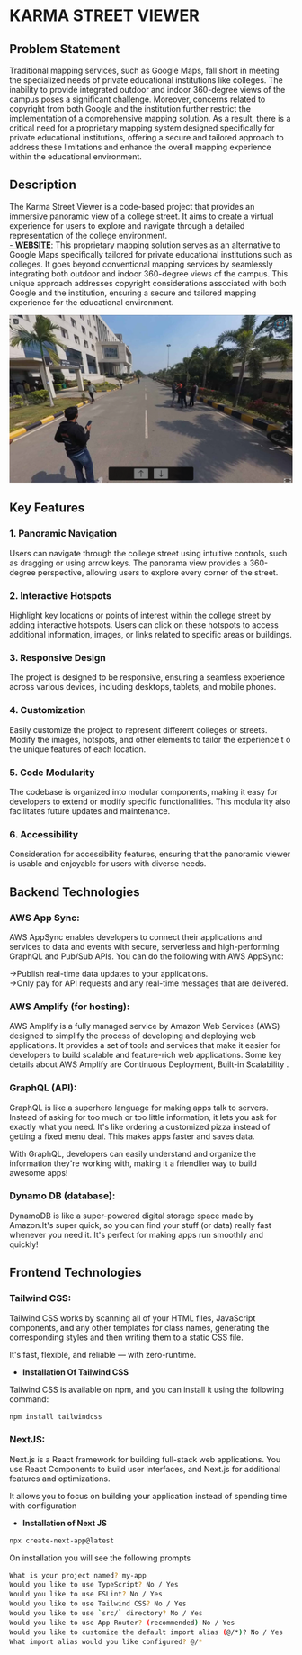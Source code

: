 # KARMA STREET VIEWER

## Problem Statement

Traditional mapping services, such as Google Maps, fall short in meeting the specialized needs of private educational institutions like colleges. The inability to provide integrated outdoor and indoor 360-degree views of the campus poses a significant challenge. Moreover, concerns related to copyright from both Google and the institution further restrict the implementation of a comprehensive mapping solution. As a result, there is a critical need for a proprietary mapping system designed specifically for private educational institutions, offering a secure and tailored approach to address these limitations and enhance the overall mapping experience within the educational environment.

## Description

The Karma Street Viewer is a code-based project that provides an immersive panoramic view of a college street. It aims to create a virtual experience for users to explore and navigate through a detailed representation of the college environment.  
[- **WEBSITE**:](https://karma-street-view.mellob.in/view/gitam-ent-area-1)
This proprietary mapping solution serves as an alternative to Google Maps specifically tailored for private educational institutions such as colleges. It goes beyond conventional mapping services by seamlessly integrating both outdoor and indoor 360-degree views of the campus. This unique approach addresses copyright considerations associated with both Google and the institution, ensuring a secure and tailored mapping experience for the educational environment.

[![Video Title](https://raw.githubusercontent.com/cyriljohn147/Tech-buzz/main/screenshots/p2.png)](https://raw.githubusercontent.com/cyriljohn147/Tech-buzz/main/screenshots/p2.png)

## Key Features

### 1. Panoramic Navigation

Users can navigate through the college street using intuitive controls, such as dragging or using arrow keys. The panorama view provides a 360-degree perspective, allowing users to explore every corner of the street.

### 2. Interactive Hotspots

Highlight key locations or points of interest within the college street by adding interactive hotspots. Users can click on these hotspots to access additional information, images, or links related to specific areas or buildings.

### 3. Responsive Design

The project is designed to be responsive, ensuring a seamless experience across various devices, including desktops, tablets, and mobile phones.

### 4. Customization

Easily customize the project to represent different colleges or streets. Modify the images, hotspots, and other elements to tailor the experience t  o the unique features of each location.

### 5. Code Modularity

The codebase is organized into modular components, making it easy for developers to extend or modify specific functionalities. This modularity also facilitates future updates and maintenance.

### 6. Accessibility

Consideration for accessibility features, ensuring that the panoramic viewer is usable and enjoyable for users with diverse needs.

## Backend Technologies

### AWS App Sync:

AWS AppSync enables developers to connect their applications and services to data and events with secure, serverless and high-performing GraphQL and Pub/Sub APIs. You can do the following with AWS AppSync:

->Publish real-time data updates to your applications.  
->Only pay for API requests and any real-time messages that are delivered.

### AWS Amplify (for hosting):

AWS Amplify is a fully managed service by Amazon Web Services (AWS) designed to simplify the process of developing and deploying web applications. It provides a set of tools and services that make it easier for developers to build scalable and feature-rich web applications. Some key details about AWS Amplify are Continuous Deployment, Built-in Scalability
.
### GraphQL (API): 

GraphQL is like a superhero language for making apps talk to servers. Instead of asking for too much or too little information, it lets you ask for exactly what you need. It's like ordering a customized pizza instead of getting a fixed menu deal. This makes apps faster and saves data.

With GraphQL, developers can easily understand and organize the information they're working with, making it a friendlier way to build awesome apps!

### Dynamo DB (database):

DynamoDB is like a super-powered digital storage space made by Amazon.It's super quick, so you can find your stuff (or data) really fast whenever you need it.  It's perfect for making apps run smoothly and quickly!

## Frontend Technologies

### Tailwind CSS:

Tailwind CSS works by scanning all of your HTML files, JavaScript components, and any other templates for class names, generating the corresponding styles and then writing them to a static CSS file.

It's fast, flexible, and reliable — with zero-runtime.
- **Installation Of Tailwind CSS**

Tailwind CSS is available on npm, and you can install it using the following command:

```bash
npm install tailwindcss
```

### NextJS:

Next.js is a React framework for building full-stack web applications. You use React Components to build user interfaces, and Next.js for additional features and optimizations.

It allows you to focus on building your application instead of spending time with configuration

- **Installation of Next JS**

```bash
npx create-next-app@latest
```

On installation you will see the following prompts

```bash
What is your project named? my-app
Would you like to use TypeScript? No / Yes
Would you like to use ESLint? No / Yes
Would you like to use Tailwind CSS? No / Yes
Would you like to use `src/` directory? No / Yes
Would you like to use App Router? (recommended) No / Yes
Would you like to customize the default import alias (@/*)? No / Yes
What import alias would you like configured? @/*
```


